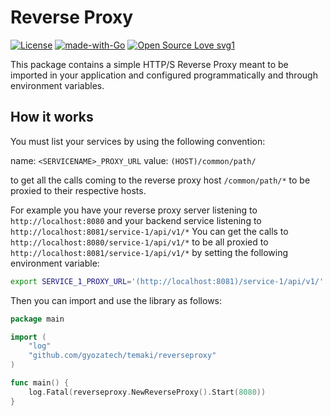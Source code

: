 # Reverse Proxy

[![License](https://img.shields.io/badge/License-Apache%202.0-blue.svg)](https://opensource.org/licenses/Apache-2.0) 
[![made-with-Go](https://img.shields.io/badge/Made%20with-Go-1f425f.svg)](http://golang.org)
[![Open Source Love svg1](https://badges.frapsoft.com/os/v1/open-source.svg?v=103)](https://github.com/ellerbrock/open-source-badges/)

This package contains a simple HTTP/S Reverse Proxy meant to be imported in your application and configured programmatically and through environment variables.

## How it works

You must list your services by using the following convention:

name: `<SERVICENAME>_PROXY_URL`
value: `(HOST)/common/path/`
  
to get all the calls coming to the reverse proxy host `/common/path/*` to be proxied to their respective hosts.
  
For example you have your reverse proxy server listening to `http://localhost:8080` and your backend service listening to `http://localhost:8081/service-1/api/v1/*`
You can get the calls to `http://localhost:8080/service-1/api/v1/*` to be all proxied to `http://localhost:8081/service-1/api/v1/*` by setting the following environment variable:

```bash
export SERVICE_1_PROXY_URL='(http://localhost:8081)/service-1/api/v1/'
```
Then you can import and use the library as follows:

```go
package main

import (
	"log"
	"github.com/gyozatech/temaki/reverseproxy"
)

func main() {
	log.Fatal(reverseproxy.NewReverseProxy().Start(8080))
}
```
